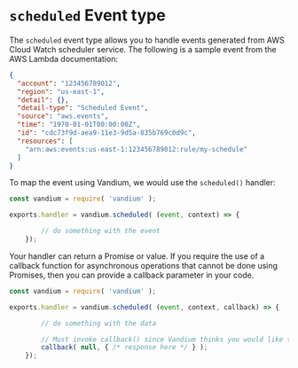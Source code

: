 # `scheduled` Event type

The `scheduled` event type allows you to handle events generated from AWS Cloud Watch scheduler service. The following is a sample event
from the AWS Lambda documentation:

```JSON
{
  "account": "123456789012",
  "region": "us-east-1",
  "detail": {},
  "detail-type": "Scheduled Event",
  "source": "aws.events",
  "time": "1970-01-01T00:00:00Z",
  "id": "cdc73f9d-aea9-11e3-9d5a-835b769c0d9c",
  "resources": [
    "arn:aws:events:us-east-1:123456789012:rule/my-schedule"
  ]
}
```

To map the event using Vandium, we would use the `scheduled()` handler:

```js
const vandium = require( 'vandium' );

exports.handler = vandium.scheduled( (event, context) => {

        // do something with the event
    });
```

Your handler can return a Promise or value. If you require the use of a callback function for asynchronous operations that cannot be done
using Promises, then you can provide a callback parameter in your code.

```js
const vandium = require( 'vandium' );

exports.handler = vandium.scheduled( (event, context, callback) => {

        // do something with the data

        // Must invoke callback() since Vandium thinks you would like to control asynchronous operations yourself
        callback( null, { /* response here */ } );
    });
```
